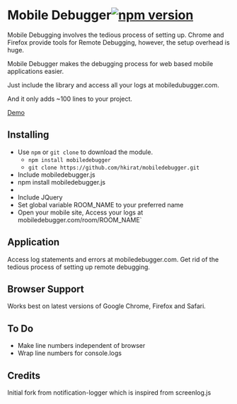 # Mobile Debugger[![npm version](https://badge.fury.io/js/notification-logger.svg)](https://badge.fury.io/js/notification-logger)

Mobile Debugging involves the tedious process of setting up. Chrome and Firefox provide tools for Remote Debugging, however, the setup overhead is huge.

Mobile Debugger makes the debugging process for web based mobile applications easier.

Just include the library and access all your logs at mobiledubugger.com.

And it only adds ~100 lines to your project.

[Demo](http://mobiledebugger.com)

## Installing
 - Use `npm` or `git clone` to download the module.
   - `npm install mobiledebugger`
   - `git clone https://github.com/hkirat/mobiledebugger.git`
 - Include mobiledebugger.js
  - npm install mobiledebugger.js
  - <script src = "https://raw.githubusercontent.com/hkirat/mobiledebugger.js/master/mobiledebugger.js"></script>
 - Include JQuery
 - Set global variable ROOM_NAME to your preferred name
 - Open your mobile site, Access your logs at mobiledebugger.com/room/ROOM_NAME`

## Application
 Access log statements and errors at mobiledebugger.com. Get rid of the tedious process of setting up remote debugging. 
  
## Browser Support
Works best on latest versions of Google Chrome, Firefox and Safari.

## To Do
 - Make line numbers independent of browser
 - Wrap line numbers for console.logs

## Credits
 Initial fork from notification-logger which is inspired from screenlog.js